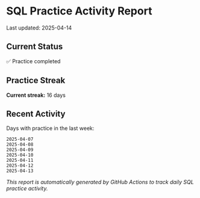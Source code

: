 # SQL Practice Activity Report

Last updated: 2025-04-14

## Current Status

✅ Practice completed

## Practice Streak

**Current streak:** 16 days

## Recent Activity

Days with practice in the last week:

```
2025-04-07
2025-04-08
2025-04-09
2025-04-10
2025-04-11
2025-04-12
2025-04-13
```

*This report is automatically generated by GitHub Actions to track daily SQL practice activity.*
